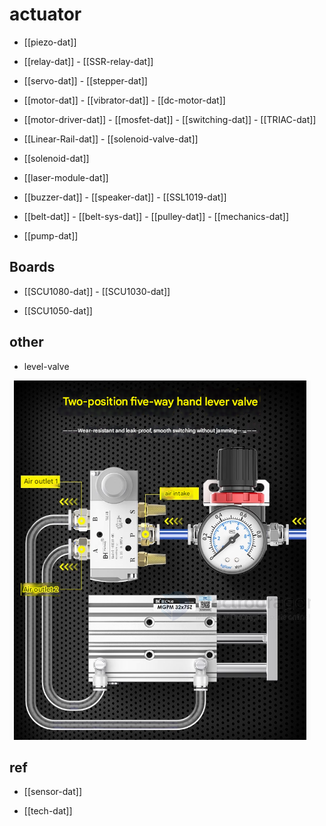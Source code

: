 
# actuator 

- [[piezo-dat]]

- [[relay-dat]] - [[SSR-relay-dat]]

- [[servo-dat]] - [[stepper-dat]]

- [[motor-dat]] - [[vibrator-dat]] - [[dc-motor-dat]]

- [[motor-driver-dat]] - [[mosfet-dat]] - [[switching-dat]] - [[TRIAC-dat]] 

- [[Linear-Rail-dat]] - [[solenoid-valve-dat]]

- [[solenoid-dat]]

- [[laser-module-dat]]

- [[buzzer-dat]] - [[speaker-dat]] - [[SSL1019-dat]]

- [[belt-dat]] - [[belt-sys-dat]] - [[pulley-dat]] - [[mechanics-dat]]

- [[pump-dat]]



## Boards 

- [[SCU1080-dat]] - [[SCU1030-dat]]

- [[SCU1050-dat]]





## other 

- level-valve 

![](2025-06-06-19-02-24.png)

## ref 

- [[sensor-dat]]

- [[tech-dat]]